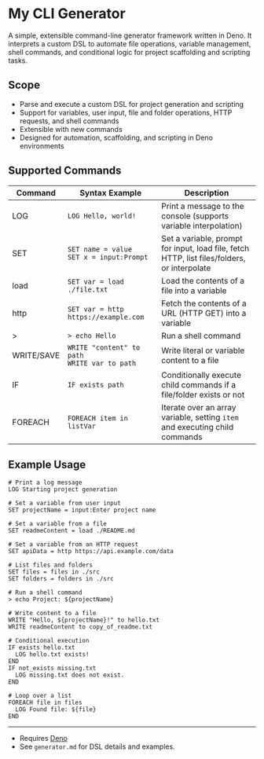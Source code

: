# My CLI Generator

A simple, extensible command-line generator framework written in Deno. It interprets a custom DSL to automate file operations, variable management, shell commands, and conditional logic for project scaffolding and scripting tasks.

## Scope
- Parse and execute a custom DSL for project generation and scripting
- Support for variables, user input, file and folder operations, HTTP requests, and shell commands
- Extensible with new commands
- Designed for automation, scaffolding, and scripting in Deno environments

## Supported Commands

| Command    | Syntax Example                                 | Description                                                                                 |
|------------|------------------------------------------------|---------------------------------------------------------------------------------------------|
| LOG        | `LOG Hello, world!`                            | Print a message to the console (supports variable interpolation)                            |
| SET        | `SET name = value`<br>`SET x = input:Prompt`   | Set a variable, prompt for input, load file, fetch HTTP, list files/folders, or interpolate |
| load       | `SET var = load ./file.txt`                    | Load the contents of a file into a variable                                                 |
| http       | `SET var = http https://example.com`           | Fetch the contents of a URL (HTTP GET) into a variable                                      |
| >          | `> echo Hello`                                 | Run a shell command                                                                         |
| WRITE/SAVE | `WRITE "content" to path`<br>`WRITE var to path` | Write literal or variable content to a file                                                 |
| IF         | `IF exists path`                               | Conditionally execute child commands if a file/folder exists or not                          |
| FOREACH    | `FOREACH item in listVar`                      | Iterate over an array variable, setting `item` and executing child commands                 |


## Example Usage

```plaintext
# Print a log message
LOG Starting project generation

# Set a variable from user input
SET projectName = input:Enter project name

# Set a variable from a file
SET readmeContent = load ./README.md

# Set a variable from an HTTP request
SET apiData = http https://api.example.com/data

# List files and folders
SET files = files in ./src
SET folders = folders in ./src

# Run a shell command
> echo Project: ${projectName}

# Write content to a file
WRITE "Hello, ${projectName}!" to hello.txt
WRITE readmeContent to copy_of_readme.txt

# Conditional execution
IF exists hello.txt
  LOG hello.txt exists!
END
IF not_exists missing.txt
  LOG missing.txt does not exist.
END

# Loop over a list
FOREACH file in files
  LOG Found file: ${file}
END
```

---

- Requires [Deno](https://deno.com/)
- See `generator.md` for DSL details and examples.
